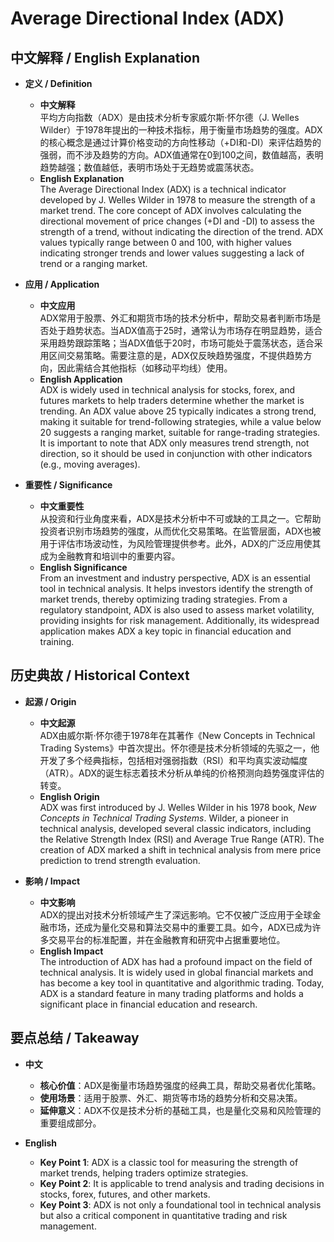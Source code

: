 # Average Directional Index (ADX)

## 中文解释 / English Explanation

* **定义 / Definition**  
  - **中文解释**  
    平均方向指数（ADX）是由技术分析专家威尔斯·怀尔德（J. Welles Wilder）于1978年提出的一种技术指标，用于衡量市场趋势的强度。ADX的核心概念是通过计算价格变动的方向性移动（+DI和-DI）来评估趋势的强弱，而不涉及趋势的方向。ADX值通常在0到100之间，数值越高，表明趋势越强；数值越低，表明市场处于无趋势或震荡状态。  
  - **English Explanation**  
    The Average Directional Index (ADX) is a technical indicator developed by J. Welles Wilder in 1978 to measure the strength of a market trend. The core concept of ADX involves calculating the directional movement of price changes (+DI and -DI) to assess the strength of a trend, without indicating the direction of the trend. ADX values typically range between 0 and 100, with higher values indicating stronger trends and lower values suggesting a lack of trend or a ranging market.

* **应用 / Application**  
  - **中文应用**  
    ADX常用于股票、外汇和期货市场的技术分析中，帮助交易者判断市场是否处于趋势状态。当ADX值高于25时，通常认为市场存在明显趋势，适合采用趋势跟踪策略；当ADX值低于20时，市场可能处于震荡状态，适合采用区间交易策略。需要注意的是，ADX仅反映趋势强度，不提供趋势方向，因此需结合其他指标（如移动平均线）使用。  
  - **English Application**  
    ADX is widely used in technical analysis for stocks, forex, and futures markets to help traders determine whether the market is trending. An ADX value above 25 typically indicates a strong trend, making it suitable for trend-following strategies, while a value below 20 suggests a ranging market, suitable for range-trading strategies. It is important to note that ADX only measures trend strength, not direction, so it should be used in conjunction with other indicators (e.g., moving averages).

* **重要性 / Significance**  
  - **中文重要性**  
    从投资和行业角度来看，ADX是技术分析中不可或缺的工具之一。它帮助投资者识别市场趋势的强度，从而优化交易策略。在监管层面，ADX也被用于评估市场波动性，为风险管理提供参考。此外，ADX的广泛应用使其成为金融教育和培训中的重要内容。  
  - **English Significance**  
    From an investment and industry perspective, ADX is an essential tool in technical analysis. It helps investors identify the strength of market trends, thereby optimizing trading strategies. From a regulatory standpoint, ADX is also used to assess market volatility, providing insights for risk management. Additionally, its widespread application makes ADX a key topic in financial education and training.

## 历史典故 / Historical Context

* **起源 / Origin**  
  - **中文起源**  
    ADX由威尔斯·怀尔德于1978年在其著作《New Concepts in Technical Trading Systems》中首次提出。怀尔德是技术分析领域的先驱之一，他开发了多个经典指标，包括相对强弱指数（RSI）和平均真实波动幅度（ATR）。ADX的诞生标志着技术分析从单纯的价格预测向趋势强度评估的转变。  
  - **English Origin**  
    ADX was first introduced by J. Welles Wilder in his 1978 book, *New Concepts in Technical Trading Systems*. Wilder, a pioneer in technical analysis, developed several classic indicators, including the Relative Strength Index (RSI) and Average True Range (ATR). The creation of ADX marked a shift in technical analysis from mere price prediction to trend strength evaluation.

* **影响 / Impact**  
  - **中文影响**  
    ADX的提出对技术分析领域产生了深远影响。它不仅被广泛应用于全球金融市场，还成为量化交易和算法交易中的重要工具。如今，ADX已成为许多交易平台的标准配置，并在金融教育和研究中占据重要地位。  
  - **English Impact**  
    The introduction of ADX has had a profound impact on the field of technical analysis. It is widely used in global financial markets and has become a key tool in quantitative and algorithmic trading. Today, ADX is a standard feature in many trading platforms and holds a significant place in financial education and research.

## 要点总结 / Takeaway

* **中文**  
  - **核心价值**：ADX是衡量市场趋势强度的经典工具，帮助交易者优化策略。  
  - **使用场景**：适用于股票、外汇、期货等市场的趋势分析和交易决策。  
  - **延伸意义**：ADX不仅是技术分析的基础工具，也是量化交易和风险管理的重要组成部分。  

* **English**  
  - **Key Point 1**: ADX is a classic tool for measuring the strength of market trends, helping traders optimize strategies.  
  - **Key Point 2**: It is applicable to trend analysis and trading decisions in stocks, forex, futures, and other markets.  
  - **Key Point 3**: ADX is not only a foundational tool in technical analysis but also a critical component in quantitative trading and risk management.